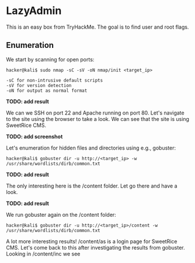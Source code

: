 # LazyAdmin

This is an easy box from TryHackMe. The goal is to find user and root flags.

## Enumeration
We start by scanning for open ports:

```console
hacker@kali$ sudo nmap -sC -sV -oN nmap/init <target_ip>
```
```
-sC for non-intrusive default scripts
-sV for version detection
-oN for output as normal format
```

**TODO: add result**

We can we SSH on port 22 and Apache running on port 80. Let's navigate to the site using the browser to take a look. We can see that the site is using SweetRice CMS.

**TODO: add screenshot**

Let's enumeration for hidden files and directories using e.g., gobuster:
```console
hacker@kali$ gobuster dir -u http://<target_ip> -w /usr/share/wordlists/dirb/common.txt
```
**TODO: add result**

The only interesting here is the /content folder. Let go there and have a look.

**TODO: add result**

We run gobuster again on the /content folder:
```console
hacker@kali$ gobuster dir -u http://<target_ip>/content -w /usr/share/wordlists/dirb/common.txt
```
A lot more interesting results! /content/as is a login page for SweetRice CMS. Let's come back to this after investigating the results from gobuster. Looking in /content/inc we see 


